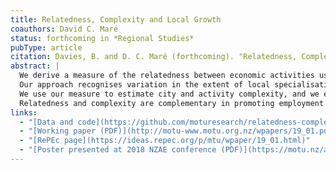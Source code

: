 ```yaml
---
title: Relatedness, Complexity and Local Growth
coauthors: David C. Maré
status: forthcoming in *Regional Studies*
pubType: article
citation: Davies, B. and D. C. Maré (forthcoming). "Relatedness, Complexity and Local Growth." *Regional Studies*.
abstract: |
  We derive a measure of the relatedness between economic activities using weighted correlations of local employment shares.
  Our approach recognises variation in the extent of local specialisation and adjusts for differences in data quality between cities.
  We use our measure to estimate city and activity complexity, and we examine the contribution of relatedness and complexity to urban employment growth in New Zealand.
  Relatedness and complexity are complementary in promoting employment growth in New Zealand’s largest cities but do not contribute to employment growth in its smaller cities.
links:
  - "[Data and code](https://github.com/moturesearch/relatedness-complexity)"
  - "[Working paper (PDF)](http://motu-www.motu.org.nz/wpapers/19_01.pdf)"
  - "[RePEc page](https://ideas.repec.org/p/mtu/wpaper/19_01.html)"
  - "[Poster presented at 2018 NZAE conference (PDF)](https://motu.nz/assets/Documents/our-work/urban-and-regional/regions-and-settlements/High-Res-Poster.pdf)"
---
```

